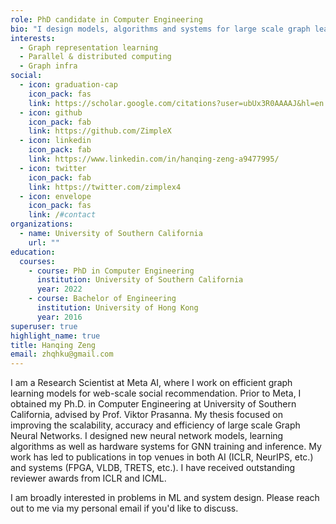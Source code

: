 ```yaml
---
role: PhD candidate in Computer Engineering
bio: "I design models, algorithms and systems for large scale graph learning. "
interests:
  - Graph representation learning
  - Parallel & distributed computing
  - Graph infra
social:
  - icon: graduation-cap
    icon_pack: fas
    link: https://scholar.google.com/citations?user=ubUx3R0AAAAJ&hl=en
  - icon: github
    icon_pack: fab
    link: https://github.com/ZimpleX
  - icon: linkedin
    icon_pack: fab
    link: https://www.linkedin.com/in/hanqing-zeng-a9477995/
  - icon: twitter
    icon_pack: fab
    link: https://twitter.com/zimplex4
  - icon: envelope
    icon_pack: fas
    link: /#contact
organizations:
  - name: University of Southern California
    url: ""
education:
  courses:
    - course: PhD in Computer Engineering
      institution: University of Southern California
      year: 2022
    - course: Bachelor of Engineering
      institution: University of Hong Kong
      year: 2016
superuser: true
highlight_name: true
title: Hanqing Zeng
email: zhqhku@gmail.com
---
```

<!-- I am a PhD candidate in Computer Engineering at USC, supervised by Prof. Viktor Prasanna. My main research goal is to improve the scalability, accuracy and efficiency of large scale graph learning. Towards the goal, during my PhD, I design new models, training/inference algorithms and hardware systems for Graph Neural Networks; after graduation, I will join Facebook/Meta AI as a research scientist to further explore practical solutions in web-scale social recommendation. 

Beyond graph learning, I am also generally interested in solving memory and computation intensive problems by algorithm-architecture mapping approaches. In my initial years of PhD, I accelerated the computation of Convolutional Neural Networks and graph analytics via parallelization on heterogeneous platforms (GPU, CPU and FPGA). -->

I am a Research Scientist at Meta AI, where I work on efficient graph learning models for web-scale social recommendation. Prior to Meta, I obtained my Ph.D. in Computer Engineering at University of Southern California, advised by Prof. Viktor Prasanna. My thesis focused on improving the scalability, accuracy and efficiency of large scale Graph Neural Networks. I designed new neural network models, learning algorithms as well as hardware systems for GNN training and inference. My work has led to publications in top venues in both AI (ICLR, NeurIPS, etc.) and systems (FPGA, VLDB, TRETS, etc.). I have received outstanding reviewer awards from ICLR and ICML. 

I am broadly interested in problems in ML and system design. Please reach out to me via my personal email if you'd like to discuss. 